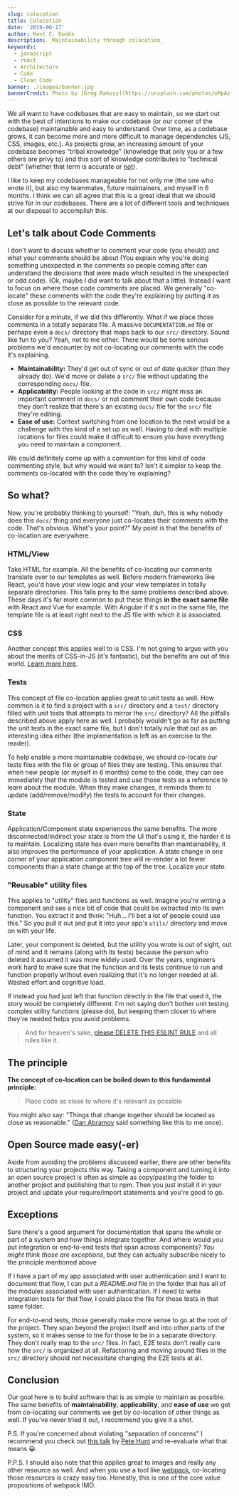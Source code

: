 ```yaml
---
slug: colocation
title: Colocation
date: '2019-06-17'
author: Kent C. Dodds
description: _Maintainability through colocation_
keywords:
  - javascript
  - react
  - Architecture
  - Code
  - Clean Code
banner: ./images/banner.jpg
bannerCredit: Photo by [Greg Rakozy](https://unsplash.com/photos/oMpAz-DN-9I)
---
```


We all want to have codebases that are easy to maintain, so we start out with
the best of intentions to make our codebase (or our corner of the codebase)
maintainable and easy to understand. Over time, as a codebase grows, it can
become more and more difficult to manage dependencies (JS, CSS, images, etc.).
As projects grow, an increasing amount of your codebase becomes "tribal
knowledge" (knowledge that only you or a few others are privy to) and this sort
of knowledge contributes to "technical debt" (whether that term is accurate or
[not](https://twitter.com/ryanflorence/status/747983065738153985)).

I like to keep my codebases manageable for not only me (the one who wrote it),
but also my teammates, future maintainers, and myself in 6 months. I think we
can all agree that this is a great ideal that we should strive for in our
codebases. There are a lot of different tools and techniques at our disposal to
accomplish this.

## Let's talk about Code Comments

I don't want to discuss whether to comment your code (you should) and what your
comments should be about (You explain why you're doing something unexpected in
the comments so people coming after can understand the decisions that were made
which resulted in the unexpected or odd code). (Ok, maybe I did want to talk
about that a little). Instead I want to focus on where those code comments are
placed. We generally "co-locate" these comments with the code they're explaining
by putting it as close as possible to the relevant code.

Consider for a minute, if we did this differently. What if we place those
comments in a totally separate file. A massive `DOCUMENTATION.md` file or
perhaps even a `docs/` directory that maps back to our `src/` directory. Sound
like fun to you? Yeah, not to me either. There would be some serious problems
we'd encounter by not co-locating our comments with the code it's explaining.

- **Maintainability:** They'd get out of sync or out of date quicker (than they
  already do). We'd move or delete a `src/` file without updating the
  corresponding `docs/` file.
- **Applicability:** People looking at the code in `src/` might miss an
  important comment in `docs/` or not comment their own code because they don't
  realize that there's an existing `docs/` file for the `src/` file they're
  editing.
- **Ease of use:** Context switching from one location to the next would be a
  challenge with this kind of a set up as well. Having to deal with multiple
  locations for files could make it difficult to ensure you have everything you
  need to maintain a component.

We could definitely come up with a convention for this kind of code commenting
style, but why would we want to? Isn't it simpler to keep the comments
co-located with the code they're explaining?

## So what?

Now, you're probably thinking to yourself: "Yeah, duh, this is why nobody does
this `docs/` thing and everyone just co-locates their comments with the code.
That's obvious. What's your point?" My point is that the benefits of co-location
are everywhere.

### HTML/View

Take HTML for example. All the benefits of co-locating our comments translate
over to our templates as well. Before modern frameworks like React, you'd have
your view logic and your view templates in totally separate directories. This
falls prey to the same problems described above. These days it's far more common
to put these things **in the exact same file** with React and Vue for example.
With Angular if it's not in the same file, the template file is at least right
next to the JS file with which it is associated.

### CSS

Another concept this applies well to is CSS. I'm not going to argue with you
about the merits of CSS-in-JS (it's fantastic), but the benefits are out of this
world.
[Learn more here](https://medium.com/seek-blog/a-unified-styling-language-d0c208de2660).

### Tests

This concept of file co-location applies great to unit tests as well. How common
is it to find a project with a `src/` directory and a `test/` directory filled
with unit tests that attempts to mirror the `src/` directory? All the pitfalls
described above apply here as well. I probably wouldn't go as far as putting the
unit tests in the exact same file, but I don't totally rule that out as an
interesting idea either (the implementation is left as an exercise to the
reader).

To help enable a more maintainable codebase, we should co-locate our tests files
with the file or group of files they are testing. This ensures that when new
people (or myself in 6 months) come to the code, they can see immediately that
the module is tested and use those tests as a reference to learn about the
module. When they make changes, it reminds them to update (add/remove/modify)
the tests to account for their changes.

### State

Application/Component state experiences the same benefits. The more
disconnected/indirect your state is from the UI that's using it, the harder it
is to maintain. Localizing state has even more benefits than maintainability, it
also improves the performance of your application. A state change in one corner
of your application component tree will re-render a lot fewer components than a
state change at the top of the tree. Localize your state.

### "Reusable" utility files

This applies to "utility" files and functions as well. Imagine you're writing a
component and see a nice bit of code that could be extracted into its own
function. You extract it and think: "Huh... I'll bet a lot of people could use
this." So you pull it out and put it into your app's `utils/` directory and move
on with your life.

Later, your component is deleted, but the utility you wrote is out of sight, out
of mind and it remains (along with its tests) because the person who deleted it
assumed it was more widely used. Over the years, engineers work hard to make
sure that the function and its tests continue to run and function properly
without even realizing that it's no longer needed at all. Wasted effort and
cognitive load.

If instead you had just left that function directly in the file that used it,
the story would be completely different. I'm not saying don't bother unit
testing complex utility functions (please do), but keeping them closer to where
they're needed helps you avoid problems.

> And for heaven's sake,
> [please DELETE THIS ESLINT RULE](https://github.com/yannickcr/eslint-plugin-react/blob/e6b4c33a1db4cc94c3e9223b09fb92b1dbddc00d/docs/rules/no-multi-comp.md)
> and all rules like it.

## The principle

**The concept of co-location can be boiled down to this fundamental principle:**

> Place code as close to where it's relevant as possible

You might also say: "Things that change together should be located as close as
reasonable." ([Dan Abramov](https://twitter.com/dan_abramov) said something like
this to me once).

## Open Source made easy(-er)

Aside from avoiding the problems discussed earlier, there are other benefits to
structuring your projects this way. Taking a component and turning it into an
open source project is often as simple as copy/pasting the folder to another
project and publishing that to npm. Then you just install it in your project and
update your require/import statements and you're good to go.

## Exceptions

Sure there's a good argument for documentation that spans the whole or part of a
system and how things integrate together. And where would you put integration or
end-to-end tests that span across components? _You might think those are
exceptions_, but they can actually subscribe nicely to the principle mentioned
above

If I have a part of my app associated with user authentication and I want to
document that flow, I can put a _README.md_ file in the folder that has all of
the modules associated with user authentication. If I need to write integration
tests for that flow, I could place the file for those tests in that same folder.

For end-to-end tests, those generally make more sense to go at the root of the
project. They span beyond the project itself and into other parts of the system,
so it makes sense to me for those to be in a separate directory. They don't
really map to the `src/` files. In fact, E2E tests don't really care how the
`src/` is organized at all. Refactoring and moving around files in the `src/`
directory should not necessitate changing the E2E tests at all.

## Conclusion

Our goal here is to build software that is as simple to maintain as possible.
The same benefits of **maintainability**, **applicability**, and **ease of use**
we get from co-locating our comments we get by co-location of other things as
well. If you've never tried it out, I recommend you give it a shot.

P.S. If you're concerned about violating "separation of concerns" I recommend
you check out [this talk](https://youtu.be/x7cQ3mrcKaY) by
[Pete Hunt](https://twitter.com/floydophone) and re-evaluate what that means 😀.

P.P.S. I should also note that this applies great to images and really any other
resource as well. And when you use a tool like
[webpack](https://webpack.js.org/), co-locating those resources is crazy easy
too. Honestly, this is one of the core value propositions of webpack IMO.

